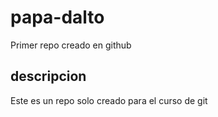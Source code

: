 # papa-dalto
Primer repo creado en github
## descripcion
Este es un repo solo creado para el curso de git

